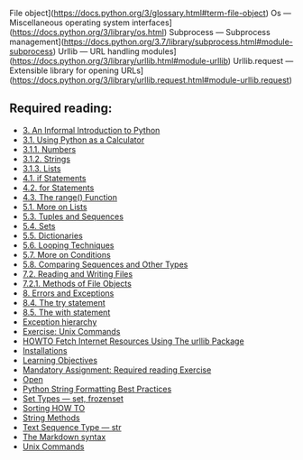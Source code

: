  File object](https://docs.python.org/3/glossary.html#term-file-object)
 Os — Miscellaneous operating system interfaces](https://docs.python.org/3/library/os.html)
 Subprocess — Subprocess management](https://docs.python.org/3.7/library/subprocess.html#module-subprocess)
 Urllib — URL handling modules](https://docs.python.org/3/library/urllib.html#module-urllib)
 Urllib.request — Extensible library for opening URLs](https://docs.python.org/3/library/urllib.request.html#module-urllib.request)
## Required reading:
* [3. An Informal Introduction to Python](https://docs.python.org/3.7/tutorial/introduction.html#an-informal-introduction-to-python)
* [3.1. Using Python as a Calculator](https://docs.python.org/3.7/tutorial/introduction.html#using-python-as-a-calculator)
* [3.1.1. Numbers](https://docs.python.org/3.7/tutorial/introduction.html#numbers)
* [3.1.2. Strings](https://docs.python.org/3.7/tutorial/introduction.html#strings)
* [3.1.3. Lists](https://docs.python.org/3/tutorial/introduction.html#lists)
* [4.1. if Statements](https://docs.python.org/3/tutorial/controlflow.html#if-statements)
* [4.2. for Statements](https://docs.python.org/3/tutorial/controlflow.html#for-statements)
* [4.3. The range() Function](https://docs.python.org/3/tutorial/controlflow.html#the-range-function)
* [5.1. More on Lists](https://docs.python.org/3/tutorial/datastructures.html#more-on-lists)
* [5.3. Tuples and Sequences](https://docs.python.org/3/tutorial/datastructures.html#tuples-and-sequences)
* [5.4. Sets](https://docs.python.org/3/tutorial/datastructures.html#sets)
* [5.5. Dictionaries](https://docs.python.org/3/tutorial/datastructures.html#dictionaries)
* [5.6. Looping Techniques](https://docs.python.org/3/tutorial/datastructures.html#looping-techniques)
* [5.7. More on Conditions](https://docs.python.org/3/tutorial/datastructures.html#more-on-conditions)
* [5.8. Comparing Sequences and Other Types](https://docs.python.org/3/tutorial/datastructures.html#comparing-sequences-and-other-types)
* [7.2. Reading and Writing Files](https://docs.python.org/3/tutorial/inputoutput.html#reading-and-writing-files)
* [7.2.1. Methods of File Objects](https://docs.python.org/3/tutorial/inputoutput.html#methods-of-file-objects)
* [8. Errors and Exceptions](https://docs.python.org/3/tutorial/errors.html)
* [8.4. The try statement](https://docs.python.org/3/reference/compound_stmts.html#the-try-statement)
* [8.5. The with statement](https://docs.python.org/3/reference/compound_stmts.html#the-with-statement)
* [Exception hierarchy](https://docs.python.org/3/library/exceptions.html#exception-hierarchy)
* [Exercise: Unix Commands](/exercises/UNIX_commands.md)
* [HOWTO Fetch Internet Resources Using The urllib Package](https://docs.python.org/3/howto/urllib2.html)
* [Installations](/other_materials/installation.md)
* [Learning Objectives](/other_materials/learning_objectives.md)
* [Mandatory Assignment: Required reading Exercise](https://github.com/python-elective-2-spring-2019/Lesson-07-Required-reading-Exercise/exercises/README.md)
* [Open](https://docs.python.org/3/library/functions.html#open)
* [Python String Formatting Best Practices](https://realpython.com/python-string-formatting/)
* [Set Types — set, frozenset](https://docs.python.org/3/library/stdtypes.html#set-types-set-frozenset)
* [Sorting HOW TO](https://docs.python.org/3/howto/sorting.html#sorting-how-to)
* [String Methods](https://docs.python.org/3.7/library/stdtypes.html#string-methods)
* [Text Sequence Type — str](https://docs.python.org/3.7/library/stdtypes.html#text-sequence-type-str)
* [The Markdown syntax](other_materials/markdown.md)
* [Unix Commands](/other_materials/unix_commands.md)